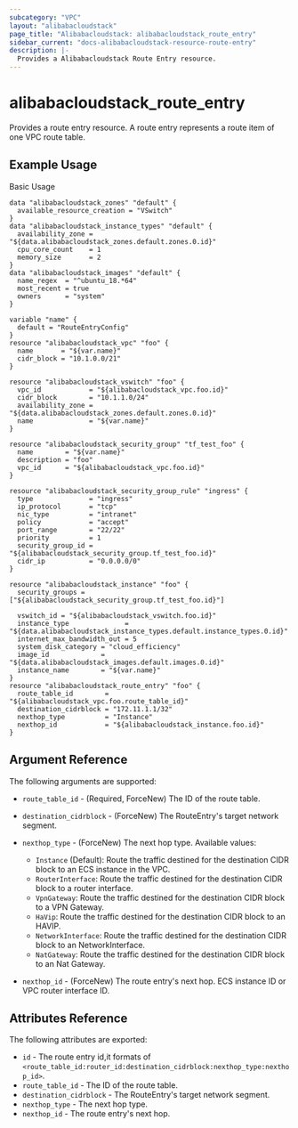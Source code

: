 ```yaml
---
subcategory: "VPC"
layout: "alibabacloudstack"
page_title: "Alibabacloudstack: alibabacloudstack_route_entry"
sidebar_current: "docs-alibabacloudstack-resource-route-entry"
description: |-
  Provides a Alibabacloudstack Route Entry resource.
---
```


# alibabacloudstack\_route\_entry

Provides a route entry resource. A route entry represents a route item of one VPC route table.

## Example Usage

Basic Usage

```
data "alibabacloudstack_zones" "default" {
  available_resource_creation = "VSwitch"
}
data "alibabacloudstack_instance_types" "default" {
  availability_zone = "${data.alibabacloudstack_zones.default.zones.0.id}"
  cpu_core_count    = 1
  memory_size       = 2
}
data "alibabacloudstack_images" "default" {
  name_regex  = "^ubuntu_18.*64"
  most_recent = true
  owners      = "system"
}

variable "name" {
  default = "RouteEntryConfig"
}
resource "alibabacloudstack_vpc" "foo" {
  name       = "${var.name}"
  cidr_block = "10.1.0.0/21"
}

resource "alibabacloudstack_vswitch" "foo" {
  vpc_id            = "${alibabacloudstack_vpc.foo.id}"
  cidr_block        = "10.1.1.0/24"
  availability_zone = "${data.alibabacloudstack_zones.default.zones.0.id}"
  name              = "${var.name}"
}

resource "alibabacloudstack_security_group" "tf_test_foo" {
  name        = "${var.name}"
  description = "foo"
  vpc_id      = "${alibabacloudstack_vpc.foo.id}"
}

resource "alibabacloudstack_security_group_rule" "ingress" {
  type              = "ingress"
  ip_protocol       = "tcp"
  nic_type          = "intranet"
  policy            = "accept"
  port_range        = "22/22"
  priority          = 1
  security_group_id = "${alibabacloudstack_security_group.tf_test_foo.id}"
  cidr_ip           = "0.0.0.0/0"
}

resource "alibabacloudstack_instance" "foo" {
  security_groups = ["${alibabacloudstack_security_group.tf_test_foo.id}"]

  vswitch_id = "${alibabacloudstack_vswitch.foo.id}"
  instance_type              = "${data.alibabacloudstack_instance_types.default.instance_types.0.id}"
  internet_max_bandwidth_out = 5
  system_disk_category = "cloud_efficiency"
  image_id             = "${data.alibabacloudstack_images.default.images.0.id}"
  instance_name        = "${var.name}"
}
resource "alibabacloudstack_route_entry" "foo" {
  route_table_id        = "${alibabacloudstack_vpc.foo.route_table_id}"
  destination_cidrblock = "172.11.1.1/32"
  nexthop_type          = "Instance"
  nexthop_id            = "${alibabacloudstack_instance.foo.id}"
}
```


## Argument Reference

The following arguments are supported:

* `route_table_id` - (Required, ForceNew) The ID of the route table.
* `destination_cidrblock` - (ForceNew) The RouteEntry's target network segment.
* `nexthop_type` - (ForceNew) The next hop type. Available values:
    - `Instance` (Default): Route the traffic destined for the destination CIDR block to an ECS instance in the VPC.
    - `RouterInterface`: Route the traffic destined for the destination CIDR block to a router interface.
    - `VpnGateway`: Route the traffic destined for the destination CIDR block to a VPN Gateway.
    - `HaVip`: Route the traffic destined for the destination CIDR block to an HAVIP.
    - `NetworkInterface`: Route the traffic destined for the destination CIDR block to an NetworkInterface.
    - `NatGateway`: Route the traffic destined for the destination CIDR block to an Nat Gateway.

* `nexthop_id` - (ForceNew) The route entry's next hop. ECS instance ID or VPC router interface ID.

## Attributes Reference

The following attributes are exported:

* `id` - The route entry id,it formats of `<route_table_id:router_id:destination_cidrblock:nexthop_type:nexthop_id>`.
* `route_table_id` - The ID of the route table.
* `destination_cidrblock` - The RouteEntry's target network segment.
* `nexthop_type` - The next hop type.
* `nexthop_id` - The route entry's next hop.


